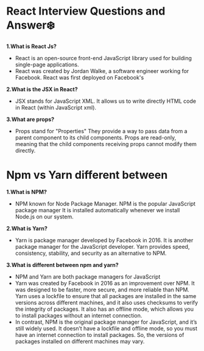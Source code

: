 # React Interview Questions and Answer❄️ 
**1.What is React Js?**
- React is an open-source front-end JavaScript library used for building single-page applications.
- React was created by Jordan Walke, a software engineer working for Facebook. React was first deployed on Facebook's 

**2.What is the JSX in React?**
- JSX stands for JavaScript XML. It allows us to write directly HTML code in React (within JavaScript xml).

**3.What are props?**
- Props stand for "Properties" They provide a way to pass data from a parent component to its child components. Props are read-only, meaning that the child components receiving props cannot modify them directly.

# Npm vs Yarn different between

**1.What is NPM?**
- NPM known for Node Package Manager. NPM is the popular JavaScript package manager It is installed automatically whenever we install Node.js on our system. 

**2.What is Yarn?**
- Yarn is package manager developed by Facebook in 2016. It is another package manager for the JavaScript developer. Yarn provides speed, consistency, stability, and security as an alternative to NPM.

**3.What is different between npm and yarn?**
- NPM and Yarn are both package managers for JavaScript
- Yarn was created by Facebook in 2016 as an improvement over NPM. It was designed to be faster, more secure, and more reliable than NPM. Yarn uses a lockfile to ensure that all packages are installed in the 
  same versions across different machines, and it also uses checksums to verify the integrity of packages. It also has an offline mode, which allows you to install packages without an internet connection.
- In contrast, NPM is the original package manager for JavaScript, and it’s still widely used. It doesn’t have a lockfile and offline mode, so you must have an internet connection to install packages. So, the 
  versions of packages installed on different machines may vary.


